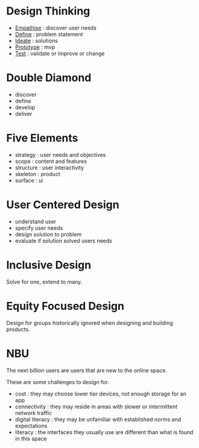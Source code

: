 # Design Thinking

- [Empathise](Design%20Thinking/1-Empathise.md) : discover user needs
- [Define](Design%20Thinking/2-Define.md) : problem statement
- [Ideate](Design%20Thinking/3-Ideate.md) : solutions
- [Prototype](Design%20Thinking/4-Prototype.md) : mvp
- [Test](Design%20Thinking/5-Test.md) : validate or improve or change

# Double Diamond

- discover
- define
- develop
- deliver

# Five Elements

- strategy : user needs and objectives
- scope : content and features
- structure : user interactivity
- skeleton : product
- surface : ui

# User Centered Design

- understand user
- specify user needs
- design solution to problem
- evaluate if solution solved users needs

# Inclusive Design

Solve for one, extend to many.

# Equity Focused Design

Design for groups historically ignored when designing and building products.

# NBU

The next billion users are users that are new to the online space.

These are some challenges to design for.

- cost : they may choose lower tier devices, not enough storage for an app
- connectivity : they may reside in areas with slower or intermittent network traffic
- digital literacy : they may be unfamiliar with established norms and expectations
- literacy : the interfaces they usually use are different than what is found in this space
